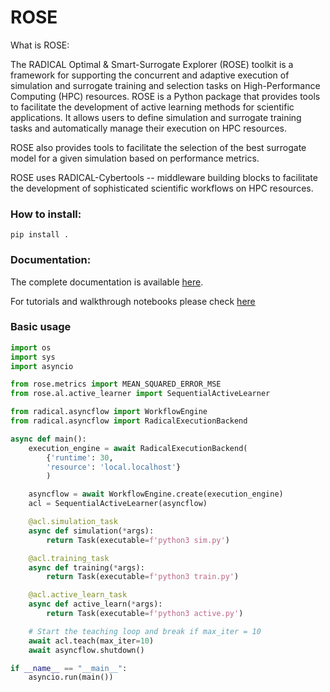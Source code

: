 # ROSE
What is ROSE:

The RADICAL Optimal & Smart-Surrogate Explorer (ROSE) toolkit is a framework for supporting the concurrent and adaptive execution of simulation and surrogate training and selection tasks on High-Performance Computing (HPC) resources.
ROSE is a Python package that provides tools to facilitate the development of active learning methods for scientific applications. It allows users to define simulation and surrogate training tasks and automatically manage their execution on HPC resources. 

ROSE also provides tools to facilitate the selection of the best surrogate model for a given simulation based on performance metrics.

ROSE uses RADICAL-Cybertools -- middleware building blocks to facilitate the development of sophisticated scientific workflows on HPC resources. 

### How to install:

`pip install .`


### Documentation:

The complete documentation is available [here](https://radical-cybertools.github.io/ROSE/).

For tutorials and walkthrough notebooks please check [here](examples)



### Basic usage

```python
import os
import sys
import asyncio

from rose.metrics import MEAN_SQUARED_ERROR_MSE
from rose.al.active_learner import SequentialActiveLearner

from radical.asyncflow import WorkflowEngine
from radical.asyncflow import RadicalExecutionBackend

async def main():
    execution_engine = await RadicalExecutionBackend(
        {'runtime': 30,
        'resource': 'local.localhost'}
        )

    asyncflow = await WorkflowEngine.create(execution_engine)
    acl = SequentialActiveLearner(asyncflow)

    @acl.simulation_task
    async def simulation(*args):
        return Task(executable=f'python3 sim.py')

    @acl.training_task
    async def training(*args):
        return Task(executable=f'python3 train.py')

    @acl.active_learn_task
    async def active_learn(*args):
        return Task(executable=f'python3 active.py')

    # Start the teaching loop and break if max_iter = 10
    await acl.teach(max_iter=10)
    await asyncflow.shutdown()

if __name__ == "__main__":
    asyncio.run(main())
```
